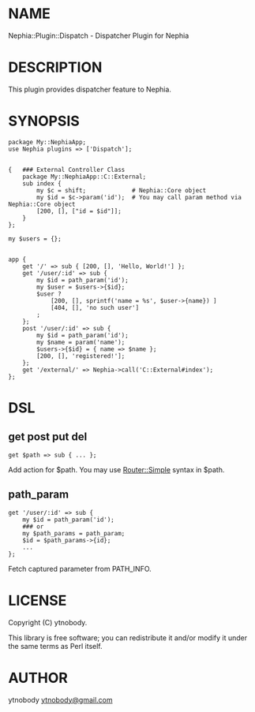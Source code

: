 # NAME

Nephia::Plugin::Dispatch - Dispatcher Plugin for Nephia

# DESCRIPTION

This plugin provides dispatcher feature to Nephia.

# SYNOPSIS

    package My::NephiaApp;
    use Nephia plugins => ['Dispatch'];
    

    {   ### External Controller Class
        package My::NephiaApp::C::External;
        sub index {
            my $c = shift;             # Nephia::Core object
            my $id = $c->param('id');  # You may call param method via Nephia::Core object
            [200, [], ["id = $id"]];
        }
    };

    my $users = {};
    

    app {
        get '/' => sub { [200, [], 'Hello, World!'] };
        get '/user/:id' => sub {
            my $id = path_param('id');
            my $user = $users->{$id};
            $user ? 
                [200, [], sprintf('name = %s', $user->{name}) ]
                [404, [], 'no such user']
            ;
        };
        post '/user/:id' => sub {
            my $id = path_param('id');
            my $name = param('name'); 
            $users->{$id} = { name => $name };
            [200, [], 'registered!'];
        };
        get '/external/' => Nephia->call('C::External#index');
    };
    



# DSL

## get post put del

    get $path => sub { ... };

Add action for $path. You may use [Router::Simple](http://search.cpan.org/perldoc?Router::Simple) syntax in $path.

## path\_param

    get '/user/:id' => sub {
        my $id = path_param('id');
        ### or 
        my $path_params = path_param;
        $id = $path_params->{id};
        ...
    };

Fetch captured parameter from PATH\_INFO.

# LICENSE

Copyright (C) ytnobody.

This library is free software; you can redistribute it and/or modify
it under the same terms as Perl itself.

# AUTHOR

ytnobody <ytnobody@gmail.com>
